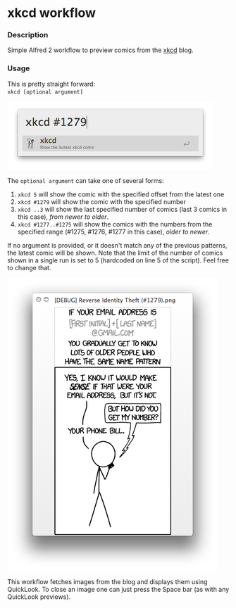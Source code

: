 xkcd workflow
==

### Description
Simple Alfred 2 workflow to preview comics from the [xkcd](http://xkcd.com) blog. 

### Usage
This is pretty straight forward:  
`xkcd [optional argument]`

![Alfred Window](screens/alfred_window.png)

The `optional argument` can take one of several forms:
1. `xkcd 5` will show the comic with the specified offset from the latest one
2. `xkcd #1279` will show the comic with the specified number
3. `xkcd ..3` will show the last specified number of comics (last 3 comics in this case), *from newer to older*.
4. `xkcd #1277..#1275` will show the comics with the numbers from the specified range (#1275, #1276, #1277 in this case), *older to newer*.

If no argument is provided, or it doesn't match any of the previous patterns, the latest comic will be shown. Note that the limit of the number of comics shown in a single run is set to 5 (hardcoded on line 5 of the script). Feel free to change that. 

![QuickLook Window](screens/quicklook_window.png)

This workflow fetches images from the blog and displays them using QuickLook. To close an image one can just press the Space bar (as with any QuickLook previews). 

